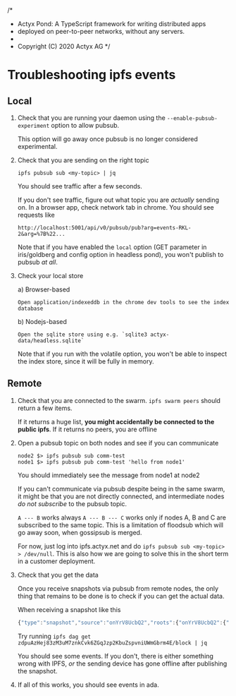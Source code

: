 /*
 * Actyx Pond: A TypeScript framework for writing distributed apps
 * deployed on peer-to-peer networks, without any servers.
 * 
 * Copyright (C) 2020 Actyx AG
 */
# Troubleshooting ipfs events

## Local

1) Check that you are running your daemon using the `--enable-pubsub-experiment` option to allow pubsub.

    This option will go away once pubsub is no longer considered experimental.

1) Check that you are sending on the right topic

    ```
    ipfs pubsub sub <my-topic> | jq
    ```

    You should see traffic after a few seconds.

    If you don't see traffic, figure out what topic you are *actually* sending on. In a browser app, check network tab
    in chrome. You should see requests like 

    ```
    http://localhost:5001/api/v0/pubsub/pub?arg=events-RKL-2&arg=%7B%22...
    ```

    Note that if you have enabled the `local` option (GET parameter in iris/goldberg and config option in headless pond), you
    won't publish to pubsub *at all*.
    
1) Check your local store

   a) Browser-based
   
       Open application/indexeddb in the chrome dev tools to see the index database
       
   b) Nodejs-based
   
       Open the sqlite store using e.g. `sqlite3 actyx-data/headless.sqlite`
       
   Note that if you run with the volatile option, you won't be able to inspect the index store, since it will be fully in memory.

## Remote

1) Check that you are connected to the swarm. `ipfs swarm peers` should return a few items.

    If it returns a huge list, **you might accidentally be connected to the public ipfs**.
    If it returns no peers, you are offline

2) Open a pubsub topic on both nodes and see if you can communicate

    ```
    node2 $> ipfs pubsub sub comm-test
    node1 $> ipfs pubsub pub comm-test 'hello from node1'
    ```
    
    You should immediately see the message from node1 at node2

    If you can't communicate via pubsub despite being in the same swarm, it might be that you are not directly connected, and
    intermediate nodes *do not subscribe* to the pubsub topic.
    
    `A --- B` works always
    `A --- B --- C` works only if nodes A, B and C are subscribed to the same topic. This is a limitation of floodsub which will go
    away soon, when gossipsub is merged.
    
    For now, just log into ipfs.actyx.net and do `ipfs pubsub sub <my-topic> > /dev/null`. This is also how we are going to solve
    this in the short term in a customer deployment.
    
3)  Check that you get the data

    Once you receive snapshots via pubsub from remote nodes, the only thing that remains to be done is to check if you can
    get the actual data.
    
    When receiving a snapshot like this
    
    ```javascript
    {"type":"snapshot","source":"onYrV8UcbQ2","roots":{"onYrV8UcbQ2":{"cid":"zdpuAzHej83zM3uM7znkCvk6ZGqJzp2KbuZspvniUWmGbrm4E","psn":23}}}
    ```
    
    Try running `ipfs dag get zdpuAzHej83zM3uM7znkCvk6ZGqJzp2KbuZspvniUWmGbrm4E/block | jq`
    
    You should see some events. If you don't, there is either something wrong with IPFS, *or* the sending device has gone offline
    after publishing the snapshot.
    
1) If all of this works, you should see events in ada.
